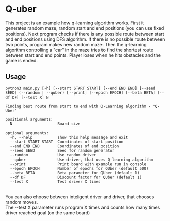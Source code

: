 # Q-uber</br>

This project is an example how q-learning algorithm works. First it generates random maze, random start and end positions (you can use fixed positions). Next program checks if there is any possible route between start and end positions using DFS algorithm. If there is no possible route between two points, program makes new random maze. Then the q-learning algorithm controlling a "car" in the maze tries to find the shortest route between start and end points. Player loses when he hits obstacles and the game is ended. 

## Usage</br>
```
pytnon3 main.py [-h] [--start START START] [--end END END] [--seed SEED] (--random | --quber) [--print] [--epoch EPOCH] [--beta BETA] [--df DF] [--test X] N

Finding best route from start to end with O-Learning algorithm - "Q-Uber"

positional arguments:
  N                    Board size

optional arguments:
  -h, --help           show this help message and exit
  --start START START  Coordinates of start position
  --end END END        Coordinates of end position
  --seed SEED          Seed for random generator
  --random             Use random driver
  --quber              Use driver, that uses Q-learning algorithm
  --print              Print board with example run in console
  --epoch EPOCH        Number of epochs for QUber (default 500)
  --beta BETA          Beta parameter for QUber (default 1)
  --df DF              Discount factor for QUber (default 1)
  --test X             Test driver X times
```
</br>
You can also choose between inteligent driver and driver, that chooses random moves. </br>
The --test X parameter runs program X times and counts how many times driver reached goal (on the same board)</br>